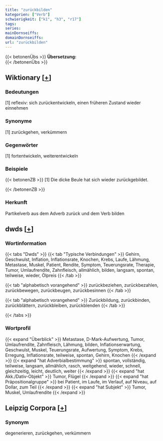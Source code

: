 ```yaml
---
title: "zurückbilden"
kategorien: ["Verb"]
schwierigkeit: ["k1", "h3", "r17"]
tags:
series:
mainDornseiffs:
domainDornseiffs:
url: "zurückbilden"
---
```


{{< betonenÜbs >}}
**Übersetzung:**  
{{< /betonenÜbs >}}

## Wiktionary [[+](https://de.wiktionary.org/wiki/zurückbilden)]

### Bedeutungen
[1] reflexiv: sich zurückentwickeln, einen früheren Zustand wieder einnehmen  

### Synonyme
[1] zurückgehen, verkümmern  

### Gegenwörter
[1] fortentwickeln, weiterentwickeln  

### Beispiele
{{< betonenZB >}}
[1] Die dicke Beule hat sich wieder zurückgebildet.  

{{< /betonenZB >}}
### Herkunft
Partikelverb aus dem Adverb zurück und dem Verb bilden  



## dwds [[+](https://www.dwds.de/wb/zurückbilden)]

### Wortinformation
{{< tabs "Dwds" >}}
{{< tab "Typische Verbindungen" >}}
Gehirn, Geschwulst, Inflation, Inflationsrate, Knochen, Krebs, Laufe, Lähmung, Metastase, Muskel, Patient, Rendite, Symptom, Teuerungsrate, Therapie, Tumor, Umlaufrendite, Zahnfleisch, allmählich, bilden, langsam, spontan, teilweise, wieder, Ölpreis
{{< /tab >}}

{{< tab "alphabetisch vorangehend" >}}
zurückbeziehen, zurückbezahlen, zurückbewegen, zurückbeugen, zurückbesinnen
{{< /tab >}}

{{< tab "alphabetisch vorangehend" >}}
Zurückbildung, zurückbinden, zurückblättern, zurückbleiben, zurückblenden
{{< /tab >}}

{{< /tabs >}}

### Wortprofil
{{< expand "Überblick" >}} Metastase, D-Mark-Aufwertung, Tumor, Umlaufrendite, Zahnfleisch, Lähmung, bilden, Inflationserwartung, Geschwulst, Muskel, Teuerungsrate, Aufwertung, Symptom, Krebs, Erregung, Inflationsrate, teilweise, spontan, Gehirn, Knochen {{< /expand >}}
{{< expand "hat Adverbialbestimmung" >}} spontan, vollständig, teilweise, langsam, allmählich, rasch, weitgehend, wieder, schnell, gleichzeitig, leicht, deutlich, weiter {{< /expand >}}
{{< expand "hat Akk./Dativ-Objekt" >}} Tumor, Flügel {{< /expand >}}
{{< expand "hat Präpositionalgruppe" >}} bei Patient, im Laufe, im Verlauf, auf Niveau, auf Dollar, zum Teil {{< /expand >}}
{{< expand "hat Subjekt" >}} Tumor, Muskel, Umlaufrendite {{< /expand >}}

## Leipzig Corpora [[+](https://corpora.uni-leipzig.de/en/res?word=zurückbilden&corpusId=deu_newscrawl-public_2018)]


### Synonym
degenerieren, zurückgehen, verkümmern

